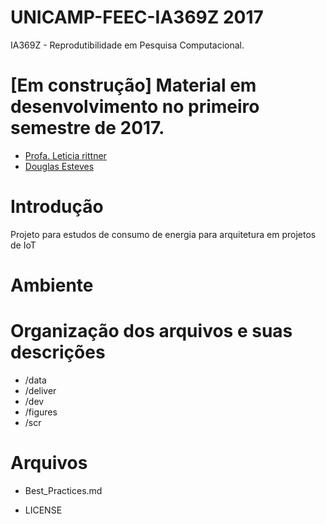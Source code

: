 # UNICAMP-FEEC-IA369Z 2017
IA369Z - Reprodutibilidade em Pesquisa Computacional.

# [Em construção] Material em desenvolvimento no primeiro semestre de 2017.

- [Profa. Leticia rittner](http://www.leticiarittner.com/ia369_1s2017.html)
- [Douglas Esteves](mailto:douglas@iotmakers.com.br)

# Introdução

Projeto para estudos de consumo de energia para arquitetura em projetos de IoT

# Ambiente 

# Organização dos arquivos e suas descrições
* /data
* /deliver
* /dev
* /figures
* /scr

# Arquivos

- Best_Practices.md

- LICENSE
